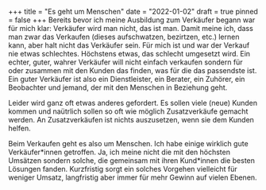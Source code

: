 +++
title = "Es geht um Menschen"
date = "2022-01-02"
draft = true
pinned = false
+++
Bereits bevor ich meine Ausbildung zum Verkäufer begann war für mich klar: Verkäufer wird man nicht, das ist man. Damit meine ich, dass man zwar das Verkaufen (dieses aufschwatzen, bezirtzen, etc.) lernen kann, aber halt nicht das Verkäufer sein. Für mich ist und war der Verkauf nie etwas schlechtes. Höchstens etwas, das schlecht umgesetzt wird. Ein echter, guter, wahrer Verkäufer will nicht einfach verkaufen sondern für oder zusammen mit den Kunden das finden, was für die das passendste ist. Ein guter Verkäufer ist also ein Dienstleister, ein Berater, ein Zuhörer, ein Beobachter und jemand, der mit den Menschen in Beziehung geht. 

Leider wird ganz oft etwas anderes gefordert. Es sollen viele (neue) Kunden kommen und naütrlich sollen so oft wie möglich Zusatzverkäufe gemacht werden. An Zusatzverkäufen ist nichts auszusetzen, wenn sie dem Kunden helfen. 

Beim Verkaufen geht es also um Menschen. Ich habe einige wirklich gute Verkäufer\*innen getroffen. Ja, ich meine nicht die mit den höchsten Umsätzen sondern solche, die gemeinsam mit ihren Kund\*innen die besten Lösungen fanden. Kurzfristig sorgt ein solches Vorgehen vielleicht für weniger Umsatz, langfristig aber immer für mehr Gewinn auf vielen Ebenen.